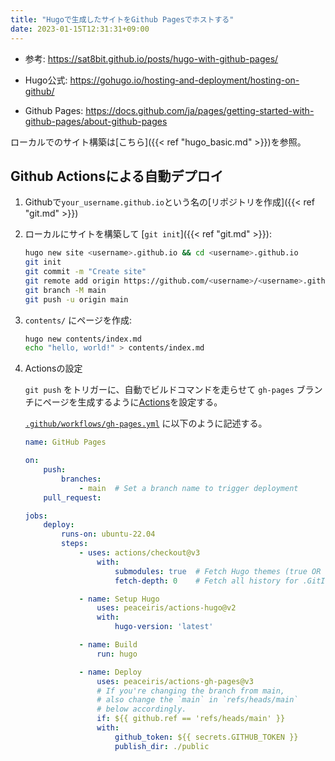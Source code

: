 ```yaml
---
title: "Hugoで生成したサイトをGithub Pagesでホストする"
date: 2023-01-15T12:31:31+09:00
---
```


- 参考: https://sat8bit.github.io/posts/hugo-with-github-pages/

- Hugo公式: https://gohugo.io/hosting-and-deployment/hosting-on-github/

- Github Pages: https://docs.github.com/ja/pages/getting-started-with-github-pages/about-github-pages

ローカルでのサイト構築は[こちら]({{< ref "hugo_basic.md" >}})を参照。


## Github Actionsによる自動デプロイ

1. Githubで`your_username.github.io`という名の[リポジトリを作成]({{< ref "git.md" >}})

1. ローカルにサイトを構築して [`git init`]({{< ref "git.md" >}}):

	```sh
	hugo new site <username>.github.io && cd <username>.github.io
	git init
	git commit -m "Create site"
	git remote add origin https://github.com/<username>/<username>.github.io.git
	git branch -M main
	git push -u origin main
	```

1. `contents/` にページを作成:

	```sh
	hugo new contents/index.md
	echo "hello, world!" > contents/index.md
	```

1. Actionsの設定

	`git push` をトリガーに、自動でビルドコマンドを走らせて `gh-pages` ブランチにページを生成するように[Actions](https://github.co.jp/features/actions)を設定する。

	[`.github/workflows/gh-pages.yml`](https://github.com/ymat2/ymat2.github.io/blob/main/.github/workflows/gh-pages.yml) に以下のように記述する。

	```yml
	name: GitHub Pages

	on:
		push:
			branches:
				- main  # Set a branch name to trigger deployment
		pull_request:

	jobs:
		deploy:
			runs-on: ubuntu-22.04
			steps:
				- uses: actions/checkout@v3
					with:
						submodules: true  # Fetch Hugo themes (true OR recursive)
						fetch-depth: 0    # Fetch all history for .GitInfo and .Lastmod

				- name: Setup Hugo
					uses: peaceiris/actions-hugo@v2
					with:
						hugo-version: 'latest'

				- name: Build
					run: hugo

				- name: Deploy
					uses: peaceiris/actions-gh-pages@v3
					# If you're changing the branch from main,
					# also change the `main` in `refs/heads/main`
					# below accordingly.
					if: ${{ github.ref == 'refs/heads/main' }}
					with:
						github_token: ${{ secrets.GITHUB_TOKEN }}
						publish_dir: ./public
	```
